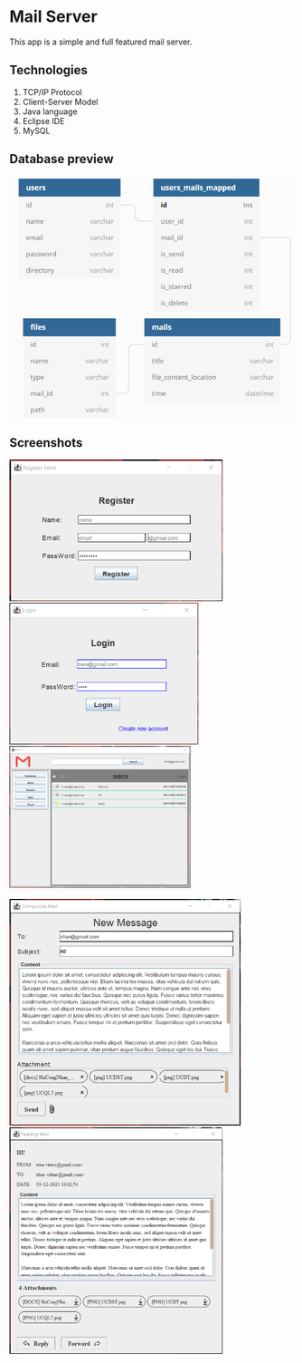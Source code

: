 # Mail Server
This app is a simple and full featured mail server.

## Technologies

  1. TCP/IP Protocol
  2. Client-Server Model
  3. Java language
  4. Eclipse IDE
  5. MySQL
 
## Database preview

![Database Preview](https://github.com/Nbtrien/Mail-Server/blob/master/src/image.png)

## Screenshots

<div>
  <img src = "https://github.com/Nbtrien/Mail-Server/blob/master/src/mail.png" alt = "" height="250px"/>
  <img src = "https://github.com/Nbtrien/Mail-Server/blob/master/src/mail2.png" alt = "" height="250px"/>
  <img src = "https://github.com/Nbtrien/Mail-Server/blob/master/src/mail3.png" alt = "" height="250px"/>
</div>
</br>
<div>
  
  <img src = "https://github.com/Nbtrien/Mail-Server/blob/master/src/mail4.png" alt = "" height="400px"/>
  <img src = "https://github.com/Nbtrien/Mail-Server/blob/master/src/mail5.png" alt = "" height="400px"/>
</div>
